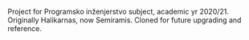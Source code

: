 Project for Programsko inženjerstvo subject, academic yr 2020/21.
Originally Halikarnas, now Semiramis.
Cloned for future upgrading and reference.
